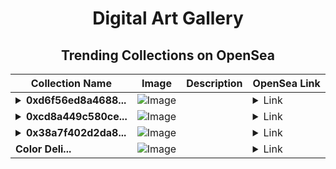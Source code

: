 <div align="center">

# Digital Art Gallery

## Trending Collections on OpenSea

| Collection Name                       | Image                                                                                     | Description                       | OpenSea Link                                                                                          |
|---------------------------------------|-------------------------------------------------------------------------------------------|-----------------------------------|--------------------------------------------------------------------------------------------------------|
| **<details><summary>0xd6f56ed8a4688...</summary>0xd6f56ed8a4688e5d17c6eb740b08b0ebad39db09</details>** | ![Image](https://i.seadn.io/s/raw/files/0b78d684d9d925f554011d913bd28d12.gif?w=500&auto=format?w=200&auto=format) |  | <details><summary>Link</summary>[0xd6f56ed8a4688e5d17c6eb740b08b0ebad39db09](https://opensea.io/collection/0xd6f56ed8a4688e5d17c6eb740b08b0ebad39db09)</details> |
| **<details><summary>0xcd8a449c580ce...</summary>0xcd8a449c580cebde435a44a825727b91c2610048</details>** | ![Image](https://i.seadn.io/s/raw/files/0b78d684d9d925f554011d913bd28d12.gif?w=500&auto=format?w=200&auto=format) |  | <details><summary>Link</summary>[0xcd8a449c580cebde435a44a825727b91c2610048](https://opensea.io/collection/0xcd8a449c580cebde435a44a825727b91c2610048)</details> |
| **<details><summary>0x38a7f402d2da8...</summary>0x38a7f402d2da816bab788a8876ef90f39bec1638</details>** | ![Image](https://i.seadn.io/s/raw/files/0b78d684d9d925f554011d913bd28d12.gif?w=500&auto=format?w=200&auto=format) |  | <details><summary>Link</summary>[0x38a7f402d2da816bab788a8876ef90f39bec1638](https://opensea.io/collection/0x38a7f402d2da816bab788a8876ef90f39bec1638)</details> |
| **Color Deli...** | ![Image](https://i.seadn.io/s/raw/files/896c8d3576af05abd41741e9d53680f3.jpg?w=500&auto=format?w=200&auto=format) |  | <details><summary>Link</summary>[Color Deli...](https://opensea.io/collection/color-deli-1)</details> |

</div>